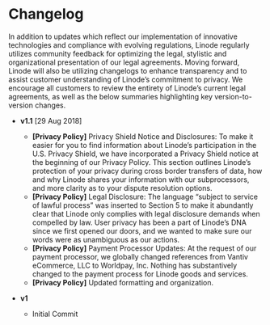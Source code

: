 # Changelog
In addition to updates which reflect our implementation of innovative technologies and compliance with evolving regulations, Linode regularly utilizes community feedback for optimizing the legal, stylistic and organizational presentation of our legal agreements. Moving forward, Linode will also be utilizing changelogs to enhance transparency and to assist customer understanding of Linode’s commitment to privacy. We encourage all customers to review the entirety of Linode’s current legal agreements, as well as the below summaries highlighting key version-to-version changes. 

* **v1.1** [29 Aug 2018]  
  * **[Privacy Policy]** Privacy Shield Notice and Disclosures: To make it easier for you to find information about Linode’s participation in the U.S. Privacy Shield, we have incorporated a Privacy Shield notice at the beginning of our Privacy Policy. This section outlines Linode’s protection of your privacy during cross border transfers of data, how and why Linode shares your information with our subprocessors, and more clarity as to your dispute resolution options. 
  * **[Privacy Policy]** Legal Disclosure: The language “subject to service of lawful process” was inserted to Section 5 to make it abundantly clear that Linode only complies with legal disclosure demands when compelled by law. User privacy has been a part of Linode’s DNA since we first opened our doors, and we wanted to make sure our words were as unambiguous as our actions. 
  * **[Privacy Policy]** Payment Processor Updates: At the request of our payment processor, we globally changed references from Vantiv eCommerce, LLC to Worldpay, Inc. Nothing has substantively changed to the payment process for Linode goods and services. 
  * **[Privacy Policy]** Updated formatting and organization.

* **v1**  
  * Initial Commit